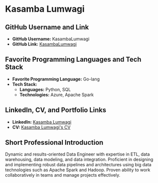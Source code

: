 # Kasamba Lumwagi

## GitHub Username and Link
- **GitHub Username:** KasambaLumwagi
- **GitHub Link:** [KasambaLumwagi](https://github.com/KasambaLumwagi)

## Favorite Programming Languages and Tech Stack
- **Favorite Programming Language:** Go-lang
- **Tech Stack:**
  - **Languages:** Python, SQL
  - **Technologies:** Azure, Apache Spark

## LinkedIn, CV, and Portfolio Links
- **LinkedIn:** [Kasamba Lumwagi](https://www.linkedin.com/in/kasamba-lumwagi/)
- **CV:** [Kasamba Lumwagi's CV](https://docs.google.com/document/d/1xmx5v6GVSx0OrmeOlBk8uYN22NpmKLRS/edit?usp=sharing&ouid=114302159089375768040&rtpof=true&sd=true)

## Short Professional Introduction
Dynamic and results-oriented Data Engineer with expertise in ETL, data warehousing, data modeling, and data integration. Proficient in designing and implementing robust data pipelines and architectures using big data technologies such as Apache Spark and Hadoop. Proven ability to work collaboratively in teams and manage projects effectively.
